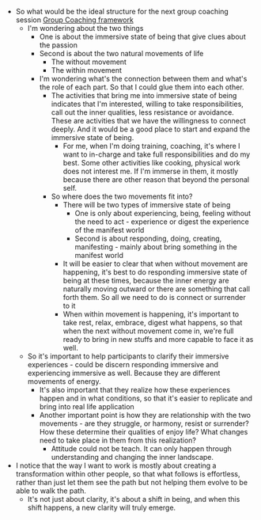 - So what would be the ideal structure for the next group coaching session [Group Coaching framework](<Group Coaching framework.md>)
    - I'm wondering about the two things
        - One is about the immersive state of being that give clues about the passion
        - Second is about the two natural movements of life
            - The without movement
            - The within movement
        - I'm wondering what's the connection between them and what's the role of each part. So that I could glue them into each other.
            - The activities that bring me into immersive state of being indicates that I'm interested, willing to take responsibilities, call out the inner qualities, less resistance or avoidance. These are activities that we have the willingness to connect deeply. And it would be a good place to start and expand the immersive state of being.
                - For me, when I'm doing training, coaching, it's where I want to in-charge and take full responsibilities and do my best. Some other activities like cooking, physical work does not interest me. If I'm immerse in them, it mostly because there are other reason that beyond the personal self. 
            - So where does the two movements fit into?
                - There will be two types of immersive state of being
                    - One is only about experiencing, being, feeling without the need to act - experience or digest the experience of the manifest world  
                    - Second is about responding, doing, creating, manifesting - mainly about bring something in the manifest world
                - It will be easier to clear that when without movement are happening, it's best to do responding immersive state of being at these times, because the inner energy are naturally moving outward or there are something that call forth them. So all we need to do is connect or surrender to it
                - When within movement is happening, it's important to take rest, relax, embrace, digest what happens, so that when the next without movement come in, we're full ready to bring in new stuffs and more capable to face it as well.
    - So it's important to help participants to clarify their immersive experiences - could be discern responding immersive and experiencing immersive as well. Because they are different movements of energy.
        - It's also important that they realize how these experiences happen and in what conditions, so that it's easier to replicate and bring into real life application
        - Another important point is how they are relationship with the two movements - are they struggle, or harmony, resist or surrender? How these determine their qualities of enjoy life? What changes need to take place in them from this realization?
            - Attitude could not be teach. It can only happen through understanding and changing the inner landscape.
- I notice that the way I want to work is mostly about creating a transformation within other people, so that what follows is effortless, rather than just let them see the path but not helping them evolve to be able to walk the path.
    - It's not just about clarity, it's about a shift in being, and when this shift happens, a new clarity will truly emerge.
